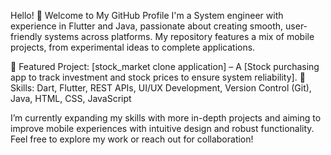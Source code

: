 Hello! 👋 Welcome to My GitHub Profile
I'm a System engineer with experience in Flutter and Java, passionate about creating smooth, user-friendly systems across platforms. My repository features a mix of mobile projects, from experimental ideas to complete applications.

📌 Featured Project: [stock_market clone application] – A [Stock purchasing app to track investment and stock prices to ensure system reliability].
🔧 Skills: Dart, Flutter, REST APIs, UI/UX Development, Version Control (Git), Java, HTML, CSS, JavaScript

I’m currently expanding my skills with more in-depth projects and aiming to improve mobile experiences with intuitive design and robust functionality. Feel free to explore my work or reach out for collaboration!
